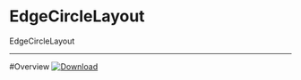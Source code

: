 # EdgeCircleLayout
EdgeCircleLayout

***

#Overview
[ ![Download](https://api.bintray.com/packages/tennyqianghuacong/maven/edgecircle/images/download.svg?version=0.0.1) ](https://bintray.com/tennyqianghuacong/maven/edgecircle/0.0.1/link)